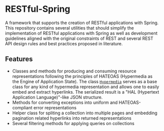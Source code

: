 # RESTful-Spring
A framework that supports the creation of RESTful applications with Spring.
This repository contains several utilities that should simplify the implementation of RESTful applications with Spring as well as development guidelines aligned with the original constraints of REST and several REST API design rules and best practices proposed in literature.

## Features
- Classes and methods for producing and consuming resource representations following the principles of HATEOAS (Hypermedia as the Engine of Application State). The class [`Hypermedia`](https://github.com/SebastianKotstein/RESTful-Spring/blob/master/src/main/java/de/skotstein/lib/spring/restfulspring/model/entities/Hypermedia.java) serves as a base class for any kind of hypermedia representation and allows one to easily embed and extract hyperlinks. The serialized result is a "HAL (Hypertext Application Language)"-like JSON structure. 
- Methods for converting exceptions into uniform and HATEOAS-compliant error representations 
- Helper class for spliting a collection into multiple pages and embedding pagination related hyperlinks into returned representations
- Several filtering methods for applying queries on collections

